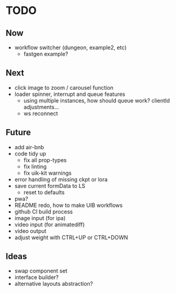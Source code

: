 # TODO

## Now

- workflow switcher (dungeon, example2, etc)
  - fastgen example?

## Next

- click image to zoom / carousel function
- loader spinner, interrupt and queue features
  - using multiple instances, how should queue work? clientId adjustments...
  - ws reconnect

## Future

- add air-bnb
- code tidy up
  - fix all prop-types
  - fix linting
  - fix uik-kit warnings
- error handling of missing ckpt or lora
- save current formData to LS
  - reset to defaults
- pwa?
- README redo, how to make UIB workflows
- github CI build process
- image input (for ipa)
- video input (for animatediff)
- video output
- adjust weight with CTRL+UP or CTRL+DOWN

## Ideas

- swap component set
- interface builder?
- alternative layouts abstraction?
